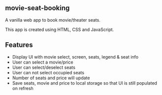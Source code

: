 ## movie-seat-booking

A vanilla web app to book movie/theater seats.

This app is created using HTML, CSS and JavaScript.

## Features

- Display UI with movie select, screen, seats, legend & seat info
- User can select a movie/price
- User can select/deselect seats
- User can not select occupied seats
- Number of seats and price will update
- Save seats, movie and price to local storage so that UI is still populated on refresh
